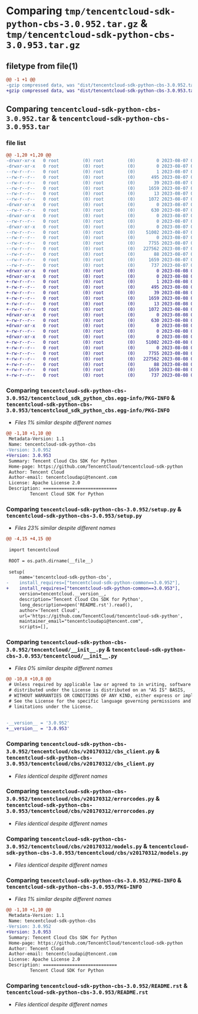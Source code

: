 # Comparing `tmp/tencentcloud-sdk-python-cbs-3.0.952.tar.gz` & `tmp/tencentcloud-sdk-python-cbs-3.0.953.tar.gz`

## filetype from file(1)

```diff
@@ -1 +1 @@
-gzip compressed data, was "dist/tencentcloud-sdk-python-cbs-3.0.952.tar", last modified: Mon Aug  7 08:48:02 2023, max compression
+gzip compressed data, was "dist/tencentcloud-sdk-python-cbs-3.0.953.tar", last modified: Tue Aug  8 00:19:59 2023, max compression
```

## Comparing `tencentcloud-sdk-python-cbs-3.0.952.tar` & `tencentcloud-sdk-python-cbs-3.0.953.tar`

### file list

```diff
@@ -1,20 +1,20 @@
-drwxr-xr-x   0 root         (0) root         (0)        0 2023-08-07 08:48:02.000000 tencentcloud-sdk-python-cbs-3.0.952/
-drwxr-xr-x   0 root         (0) root         (0)        0 2023-08-07 08:48:02.000000 tencentcloud-sdk-python-cbs-3.0.952/tencentcloud_sdk_python_cbs.egg-info/
--rw-r--r--   0 root         (0) root         (0)        1 2023-08-07 08:48:02.000000 tencentcloud-sdk-python-cbs-3.0.952/tencentcloud_sdk_python_cbs.egg-info/dependency_links.txt
--rw-r--r--   0 root         (0) root         (0)      495 2023-08-07 08:48:02.000000 tencentcloud-sdk-python-cbs-3.0.952/tencentcloud_sdk_python_cbs.egg-info/SOURCES.txt
--rw-r--r--   0 root         (0) root         (0)       39 2023-08-07 08:48:02.000000 tencentcloud-sdk-python-cbs-3.0.952/tencentcloud_sdk_python_cbs.egg-info/requires.txt
--rw-r--r--   0 root         (0) root         (0)     1659 2023-08-07 08:48:02.000000 tencentcloud-sdk-python-cbs-3.0.952/tencentcloud_sdk_python_cbs.egg-info/PKG-INFO
--rw-r--r--   0 root         (0) root         (0)       13 2023-08-07 08:48:02.000000 tencentcloud-sdk-python-cbs-3.0.952/tencentcloud_sdk_python_cbs.egg-info/top_level.txt
--rw-r--r--   0 root         (0) root         (0)     1072 2023-08-07 08:48:02.000000 tencentcloud-sdk-python-cbs-3.0.952/setup.py
-drwxr-xr-x   0 root         (0) root         (0)        0 2023-08-07 08:48:02.000000 tencentcloud-sdk-python-cbs-3.0.952/tencentcloud/
--rw-r--r--   0 root         (0) root         (0)      630 2023-08-07 08:48:02.000000 tencentcloud-sdk-python-cbs-3.0.952/tencentcloud/__init__.py
-drwxr-xr-x   0 root         (0) root         (0)        0 2023-08-07 08:48:02.000000 tencentcloud-sdk-python-cbs-3.0.952/tencentcloud/cbs/
--rw-r--r--   0 root         (0) root         (0)        0 2023-08-07 08:48:02.000000 tencentcloud-sdk-python-cbs-3.0.952/tencentcloud/cbs/__init__.py
-drwxr-xr-x   0 root         (0) root         (0)        0 2023-08-07 08:48:02.000000 tencentcloud-sdk-python-cbs-3.0.952/tencentcloud/cbs/v20170312/
--rw-r--r--   0 root         (0) root         (0)    51002 2023-08-07 08:48:02.000000 tencentcloud-sdk-python-cbs-3.0.952/tencentcloud/cbs/v20170312/cbs_client.py
--rw-r--r--   0 root         (0) root         (0)        0 2023-08-07 08:48:02.000000 tencentcloud-sdk-python-cbs-3.0.952/tencentcloud/cbs/v20170312/__init__.py
--rw-r--r--   0 root         (0) root         (0)     7755 2023-08-07 08:48:02.000000 tencentcloud-sdk-python-cbs-3.0.952/tencentcloud/cbs/v20170312/errorcodes.py
--rw-r--r--   0 root         (0) root         (0)   227562 2023-08-07 08:48:02.000000 tencentcloud-sdk-python-cbs-3.0.952/tencentcloud/cbs/v20170312/models.py
--rw-r--r--   0 root         (0) root         (0)       88 2023-08-07 08:48:02.000000 tencentcloud-sdk-python-cbs-3.0.952/setup.cfg
--rw-r--r--   0 root         (0) root         (0)     1659 2023-08-07 08:48:02.000000 tencentcloud-sdk-python-cbs-3.0.952/PKG-INFO
--rw-r--r--   0 root         (0) root         (0)      737 2023-08-07 08:48:02.000000 tencentcloud-sdk-python-cbs-3.0.952/README.rst
+drwxr-xr-x   0 root         (0) root         (0)        0 2023-08-08 00:19:59.000000 tencentcloud-sdk-python-cbs-3.0.953/
+drwxr-xr-x   0 root         (0) root         (0)        0 2023-08-08 00:19:59.000000 tencentcloud-sdk-python-cbs-3.0.953/tencentcloud_sdk_python_cbs.egg-info/
+-rw-r--r--   0 root         (0) root         (0)        1 2023-08-08 00:19:59.000000 tencentcloud-sdk-python-cbs-3.0.953/tencentcloud_sdk_python_cbs.egg-info/dependency_links.txt
+-rw-r--r--   0 root         (0) root         (0)      495 2023-08-08 00:19:59.000000 tencentcloud-sdk-python-cbs-3.0.953/tencentcloud_sdk_python_cbs.egg-info/SOURCES.txt
+-rw-r--r--   0 root         (0) root         (0)       39 2023-08-08 00:19:59.000000 tencentcloud-sdk-python-cbs-3.0.953/tencentcloud_sdk_python_cbs.egg-info/requires.txt
+-rw-r--r--   0 root         (0) root         (0)     1659 2023-08-08 00:19:59.000000 tencentcloud-sdk-python-cbs-3.0.953/tencentcloud_sdk_python_cbs.egg-info/PKG-INFO
+-rw-r--r--   0 root         (0) root         (0)       13 2023-08-08 00:19:59.000000 tencentcloud-sdk-python-cbs-3.0.953/tencentcloud_sdk_python_cbs.egg-info/top_level.txt
+-rw-r--r--   0 root         (0) root         (0)     1072 2023-08-08 00:19:59.000000 tencentcloud-sdk-python-cbs-3.0.953/setup.py
+drwxr-xr-x   0 root         (0) root         (0)        0 2023-08-08 00:19:59.000000 tencentcloud-sdk-python-cbs-3.0.953/tencentcloud/
+-rw-r--r--   0 root         (0) root         (0)      630 2023-08-08 00:19:59.000000 tencentcloud-sdk-python-cbs-3.0.953/tencentcloud/__init__.py
+drwxr-xr-x   0 root         (0) root         (0)        0 2023-08-08 00:19:59.000000 tencentcloud-sdk-python-cbs-3.0.953/tencentcloud/cbs/
+-rw-r--r--   0 root         (0) root         (0)        0 2023-08-08 00:19:59.000000 tencentcloud-sdk-python-cbs-3.0.953/tencentcloud/cbs/__init__.py
+drwxr-xr-x   0 root         (0) root         (0)        0 2023-08-08 00:19:59.000000 tencentcloud-sdk-python-cbs-3.0.953/tencentcloud/cbs/v20170312/
+-rw-r--r--   0 root         (0) root         (0)    51002 2023-08-08 00:19:59.000000 tencentcloud-sdk-python-cbs-3.0.953/tencentcloud/cbs/v20170312/cbs_client.py
+-rw-r--r--   0 root         (0) root         (0)        0 2023-08-08 00:19:59.000000 tencentcloud-sdk-python-cbs-3.0.953/tencentcloud/cbs/v20170312/__init__.py
+-rw-r--r--   0 root         (0) root         (0)     7755 2023-08-08 00:19:59.000000 tencentcloud-sdk-python-cbs-3.0.953/tencentcloud/cbs/v20170312/errorcodes.py
+-rw-r--r--   0 root         (0) root         (0)   227562 2023-08-08 00:19:59.000000 tencentcloud-sdk-python-cbs-3.0.953/tencentcloud/cbs/v20170312/models.py
+-rw-r--r--   0 root         (0) root         (0)       88 2023-08-08 00:19:59.000000 tencentcloud-sdk-python-cbs-3.0.953/setup.cfg
+-rw-r--r--   0 root         (0) root         (0)     1659 2023-08-08 00:19:59.000000 tencentcloud-sdk-python-cbs-3.0.953/PKG-INFO
+-rw-r--r--   0 root         (0) root         (0)      737 2023-08-08 00:19:59.000000 tencentcloud-sdk-python-cbs-3.0.953/README.rst
```

### Comparing `tencentcloud-sdk-python-cbs-3.0.952/tencentcloud_sdk_python_cbs.egg-info/PKG-INFO` & `tencentcloud-sdk-python-cbs-3.0.953/tencentcloud_sdk_python_cbs.egg-info/PKG-INFO`

 * *Files 1% similar despite different names*

```diff
@@ -1,10 +1,10 @@
 Metadata-Version: 1.1
 Name: tencentcloud-sdk-python-cbs
-Version: 3.0.952
+Version: 3.0.953
 Summary: Tencent Cloud Cbs SDK for Python
 Home-page: https://github.com/TencentCloud/tencentcloud-sdk-python
 Author: Tencent Cloud
 Author-email: tencentcloudapi@tencent.com
 License: Apache License 2.0
 Description: ============================
         Tencent Cloud SDK for Python
```

### Comparing `tencentcloud-sdk-python-cbs-3.0.952/setup.py` & `tencentcloud-sdk-python-cbs-3.0.953/setup.py`

 * *Files 23% similar despite different names*

```diff
@@ -4,15 +4,15 @@
 
 import tencentcloud
 
 ROOT = os.path.dirname(__file__)
 
 setup(
     name='tencentcloud-sdk-python-cbs',
-    install_requires=["tencentcloud-sdk-python-common==3.0.952"],
+    install_requires=["tencentcloud-sdk-python-common==3.0.953"],
     version=tencentcloud.__version__,
     description='Tencent Cloud Cbs SDK for Python',
     long_description=open('README.rst').read(),
     author='Tencent Cloud',
     url='https://github.com/TencentCloud/tencentcloud-sdk-python',
     maintainer_email="tencentcloudapi@tencent.com",
     scripts=[],
```

### Comparing `tencentcloud-sdk-python-cbs-3.0.952/tencentcloud/__init__.py` & `tencentcloud-sdk-python-cbs-3.0.953/tencentcloud/__init__.py`

 * *Files 0% similar despite different names*

```diff
@@ -10,8 +10,8 @@
 # Unless required by applicable law or agreed to in writing, software
 # distributed under the License is distributed on an "AS IS" BASIS,
 # WITHOUT WARRANTIES OR CONDITIONS OF ANY KIND, either express or implied.
 # See the License for the specific language governing permissions and
 # limitations under the License.
 
 
-__version__ = '3.0.952'
+__version__ = '3.0.953'
```

### Comparing `tencentcloud-sdk-python-cbs-3.0.952/tencentcloud/cbs/v20170312/cbs_client.py` & `tencentcloud-sdk-python-cbs-3.0.953/tencentcloud/cbs/v20170312/cbs_client.py`

 * *Files identical despite different names*

### Comparing `tencentcloud-sdk-python-cbs-3.0.952/tencentcloud/cbs/v20170312/errorcodes.py` & `tencentcloud-sdk-python-cbs-3.0.953/tencentcloud/cbs/v20170312/errorcodes.py`

 * *Files identical despite different names*

### Comparing `tencentcloud-sdk-python-cbs-3.0.952/tencentcloud/cbs/v20170312/models.py` & `tencentcloud-sdk-python-cbs-3.0.953/tencentcloud/cbs/v20170312/models.py`

 * *Files identical despite different names*

### Comparing `tencentcloud-sdk-python-cbs-3.0.952/PKG-INFO` & `tencentcloud-sdk-python-cbs-3.0.953/PKG-INFO`

 * *Files 1% similar despite different names*

```diff
@@ -1,10 +1,10 @@
 Metadata-Version: 1.1
 Name: tencentcloud-sdk-python-cbs
-Version: 3.0.952
+Version: 3.0.953
 Summary: Tencent Cloud Cbs SDK for Python
 Home-page: https://github.com/TencentCloud/tencentcloud-sdk-python
 Author: Tencent Cloud
 Author-email: tencentcloudapi@tencent.com
 License: Apache License 2.0
 Description: ============================
         Tencent Cloud SDK for Python
```

### Comparing `tencentcloud-sdk-python-cbs-3.0.952/README.rst` & `tencentcloud-sdk-python-cbs-3.0.953/README.rst`

 * *Files identical despite different names*

